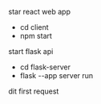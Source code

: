 star react web app
- cd client
- npm start

start flask api
- cd flask-server
- flask --app server run

dit first request 
